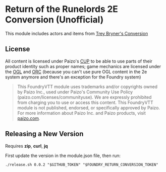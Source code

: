 # Return of the Runelords 2E Conversion (Unofficial)

This module includes actors and items from [Trey Bryner's Conversion](https://www.pathfinderinfinite.com/product/428355/Runelords-in-a-New-Age-A-Return-of-the-Runelords-2e-Conversion)

## License

All content is licensed under Paizo's [CUP](https://paizo.com/licenses/communityuse) to be able to use parts of their product identity such as proper names; game mechanics are licensed under the [OGL](./OpenGameLicense.md) and [ORC](./ORC.md) (because you can't use pure OGL content in the 2e system anymore and there's an exception for the Foundry system)

> This FoundryVTT module uses trademarks and/or copyrights owned by Paizo Inc., used under Paizo's Community Use Policy (paizo.com/licenses/communityuse). We are expressly prohibited from charging you to use or access this content. This FoundryVTT module is not published, endorsed, or specifically approved by Paizo. For more information about Paizo Inc. and Paizo products, visit [paizo.com](paizo.com).

## Releasing a New Version

Requires **zip**, **curl**, **jq**

First update the version in the module.json file, then run:

    ./release.sh 0.0.2 "$GITHUB_TOKEN" "$FOUNDRY_RETURN_CONVERSION_TOKEN"

